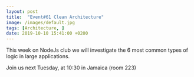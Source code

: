 ```yaml
---
layout: post
title:  "Event#61 Clean Architecture"
image: /images/default.jpg
tags: [Architecture, ]
date: 2019-10-10 15:41:00 +0200
---
```


This week on NodeJs club we will investigate the 6 most common types of logic in large applications.[]()

Join us next Tuesday, at 10:30 in Jamaica (room 223)